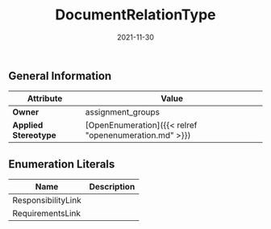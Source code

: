 ﻿---
title: DocumentRelationType
toc: false
type: specs
date: "2021-11-30"
draft: false
specification: VEC
version: 2.0.0-rc1
documentType: "Recommendation"
elementType: Class
classes:
  - DocumentRelationType
menu_name: vec-2.0.0-rc1
---


## General Information

| Attribute               | Value |
|-------------------------|-------|
| **Owner**               | assignment_groups |
| **Applied Stereotype**  | [OpenEnumeration]({{< relref "openenumeration.md" >}})<br/>  |

## Enumeration Literals
| Name          | **Description** |
|---------------|-----------------|
| ResponsibilityLink |  |
| RequirementsLink |  |

